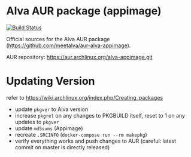 # Alva AUR package (appimage)

[![Build Status](https://travis-ci.org/meetalva/aur-alva-appimage.svg?branch=master)](https://travis-ci.org/meetalva/aur-alva-appimage)

Official sources for the Alva AUR package (https://github.com/meetalva/aur-alva-appimage).

AUR repository: https://aur.archlinux.org/alva-appimage.git

# Updating Version

refer to https://wiki.archlinux.org/index.php/Creating_packages

- update `pkgver` to Alva version
- increase `pkgrel` on any changes to PKGBUILD itself, reset to 1 on any updates to `pkgver`
- update `md5sums` (Appimage)
- recreate `.SRCINFO` (`docker-compose run --rm makepkg`)
- verify everything works and push changes to AUR (careful: latest commit on master is directly released)


